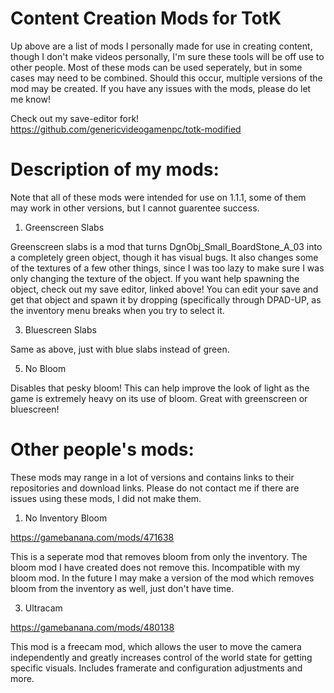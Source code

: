 # Content Creation Mods for TotK

Up above are a list of mods I personally made for use in creating content, though I don't make videos personally, I'm sure these tools will be off use to other people. Most of these mods can be used seperately, but in some cases may need to be combined. Should this occur,  multiple versions of the mod may be created. If you have any issues with the mods, please do let me know!

Check out my save-editor fork!
https://github.com/genericvideogamenpc/totk-modified

# Description of my mods:
Note that all of these mods were intended for use on 1.1.1, some of them may work in other versions, but I cannot guarentee success.
1. Greenscreen Slabs

Greenscreen slabs is a mod that turns DgnObj_Small_BoardStone_A_03 into a completely green object, though it has visual bugs. It also changes some of the textures of a few other things, since I was too lazy to make sure I was only changing the texture of the object. If you want help spawning the object, check out my save editor, linked above! You can edit your save and get that object and spawn it by dropping (specifically through DPAD-UP, as the inventory menu breaks when you try to select it.
 
 
3. Bluescreen Slabs
   
Same as above, just with blue slabs instead of green.


5. No Bloom
   
Disables that pesky bloom! This can help improve the look of light as the game is extremely heavy on its use of bloom. Great with greenscreen or bluescreen!


  
# Other people's mods:
These mods may range in a lot of versions and contains links to their repositories and download links. Please do not contact me if there are issues using these mods, I did not make them.
1. No Inventory Bloom

  https://gamebanana.com/mods/471638
  
  This is a seperate mod that removes bloom from only the inventory. The bloom mod I have created does not remove this. Incompatible with my bloom mod. In the future I may make a version of the mod which removes bloom from the inventory as well, just don't have time.

3. Ultracam

https://gamebanana.com/mods/480138

   This mod is a freecam mod, which allows the user to move the camera independently and greatly increases control of the world state for getting specific visuals. Includes framerate and configuration adjustments and more.
   
